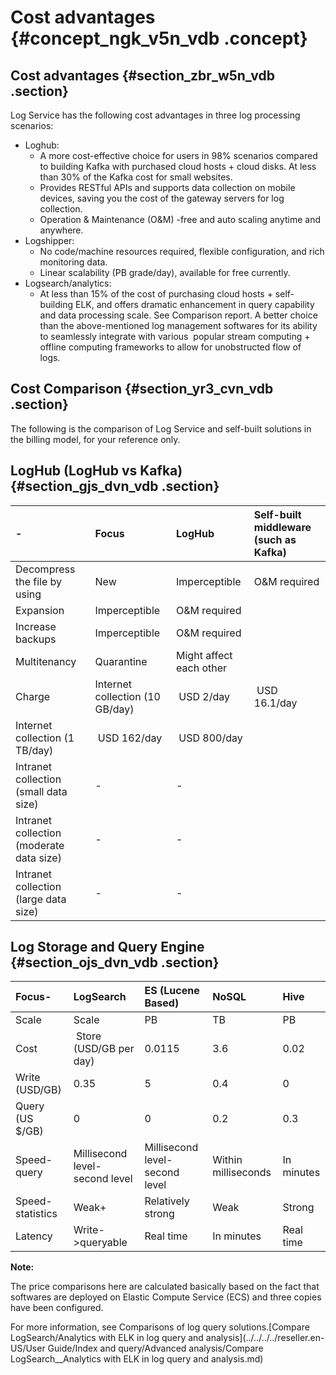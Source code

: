 # Cost advantages {#concept_ngk_v5n_vdb .concept}

## Cost advantages {#section_zbr_w5n_vdb .section}

Log Service has the following cost advantages in three log processing scenarios:

-   Loghub:
    -   A more cost-effective choice for users in 98% scenarios compared to building Kafka with purchased cloud hosts + cloud disks. At less than 30% of the Kafka cost for small websites. 
    -   Provides RESTful APIs and supports data collection on mobile devices, saving you the cost of the gateway servers for log collection.
    -   Operation & Maintenance \(O&M\) -free and auto scaling anytime and anywhere.
-   Logshipper:
    -   No code/machine resources required, flexible configuration, and rich monitoring data.
    -   Linear scalability \(PB grade/day\), available for free currently.
-   Logsearch/analytics:
    -   At less than 15% of the cost of purchasing cloud hosts + self-building ELK, and offers dramatic enhancement in query capability and data processing scale. See Comparison report. A better choice than the above-mentioned log management softwares for its ability to seamlessly integrate with various  popular stream computing + offline computing frameworks to allow for unobstructed flow of logs. 

## Cost Comparison {#section_yr3_cvn_vdb .section}

The following is the comparison of Log Service and self-built solutions in the billing model, for your reference only.

## LogHub \(LogHub vs Kafka\) {#section_gjs_dvn_vdb .section}

|-|Focus|LogHub|Self-built middleware \(such as Kafka\)|
|:-|:----|:-----|:--------------------------------------|
|Decompress the file by using|New|Imperceptible|O&M required|
|Expansion|Imperceptible|O&M required|
|Increase backups|Imperceptible|O&M required|
|Multitenancy|Quarantine|Might affect each other|
|Charge|Internet collection \(10 GB/day\)  | USD 2/day| USD 16.1/day|
|Internet collection \(1 TB/day\)| USD 162/day| USD 800/day|
|Intranet collection \(small data size\)|-|-|
|Intranet collection \(moderate data size\)|-|-|
|Intranet collection \(large data size\)|-|-|

## Log Storage and Query Engine {#section_ojs_dvn_vdb .section}

|Focus-|LogSearch|ES \(Lucene Based\)|NoSQL|Hive|
|:-----|:--------|:------------------|:----|:---|
|Scale|Scale|PB|TB|PB|PB|
|Cost| Store \(USD/GB per day\)|0.0115|3.6|0.02|0.035|
|Write \(USD/GB\) |0.35|5|0.4|0|
|Query \(US $/GB\) |0|0|0.2|0.3|
|Speed-query|Millisecond level-second level|Millisecond level-second level|Within milliseconds|In minutes|
|Speed-statistics  |Weak+|Relatively strong|Weak|Strong|
|Latency|Write-\>queryable  |Real time|In minutes|Real time|Ten-minute level|

**Note:** 

The price comparisons here are calculated basically based on the fact that softwares are deployed on Elastic Compute Service \(ECS\) and three copies have been configured.

For more information, see Comparisons of log query solutions.[Compare LogSearch/Analytics with ELK in log query and analysis](../../../../reseller.en-US/User Guide/Index and query/Advanced analysis/Compare LogSearch__Analytics with ELK in log query and analysis.md)

